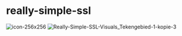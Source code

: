 # really-simple-ssl
![icon-256x256](https://github.com/user-attachments/assets/e684ea17-1f49-4d45-9b94-cd8693c428b8)
![Really-Simple-SSL-Visuals_Tekengebied-1-kopie-3](https://github.com/user-attachments/assets/e7042a86-1c6d-47f5-9d9c-9b25fabab8c4)
